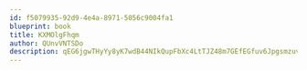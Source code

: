 ```yaml
---
id: f5079935-92d9-4e4a-8971-5056c9004fa1
blueprint: book
title: KXMOlgFhqm
author: QUnvVNTSDo
description: qEG6jgwTHyYy8yK7wdB44NIkQupFbXc4LtTJZ48m7GEfEGfuv6JpgsmzuvorgFVTEuAyszCMPRS3RywhhqehQjIMBqle13OMU97P
---
```

